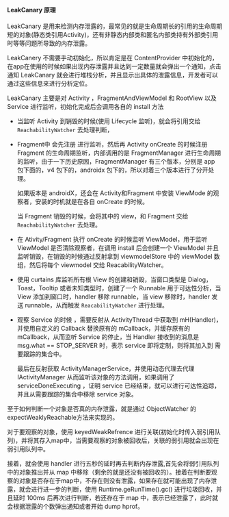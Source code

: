 #### LeakCanary 原理

LeakCanary 是用来检测内存泄露的，最常见的就是生命周期长的引用的生命周期短的对象(静态类引用Activity)，还有非静态内部类和匿名内部类持有外部类引用时等等问题所导致的内存泄露。

LeakCanery 不需要手动初始化，所以肯定是在 ContentProvider 中初始化的，在app在使用的时候如果出现内存泄露并且达到一定数量就会弹出一个通知，点击通知 LeakCanary 就会进行堆栈分析，并且显示出具体的泄露信息，开发者可以通过这些信息来进行分析定位。

LeakCanary 主要是对  Activity ，FragmentAndViewModel 和 RootView 以及 Service 进行监听，初始化完成后会调用各自的 install 方法

- 当监听 Activity 到销毁的时候(使用 Lifecycle 监听)，就会将引用交给 `ReachabilityWatcher` 去处理判断，

-  Fragment中 会先注册 进行监听，然后再 Activity onCreate 的时候注册 Fragment 的生命周期监听，内部调用的是 FragmentManager 进行生命周期的监听，由于一下历史原因，FragmentManager 有三个版本，分别是 app 包下面的，v4 包下的，androidx 包下的，所以对着三个版本进行了分开处理。

    如果版本是 androidX，还会在 Activity和Fragment 中安装 ViewMode 的观察者，安装的时机就是在各自 onCreate 的时候。

    当 Fragment 销毁的时候，会将其中的 view，和 Fragment 交给 `ReachabilityWatcher` 去处理。

-   在 Ativity/Fragment 执行 onCreate 的时候监听 ViewModel，用于监听 ViewModel 是否清除观察者，在调用 install 后会创建一个 ViewModel 并且监听销毁，在销毁的时候通过反射拿到 viewmodelStore 中的 viewModel 数组，然后将每个 viewmodel 交给 ReacabilityWatcher。

- 使用 curtains 库监听所有根 View 的创建和销毁，当窗口类型是 Dialog，Toast，Tooltip 或者未知类型时，创建了一个 Runnable 用于可达性分析，当 View 添加到窗口时，handler 移除 runnable，当 view 移除时，handler 发送 runnable，从而触发 `ReacabilityWatcher` 进行处理。

- 观察 Service 的时候 ，需要反射从 ActivityThread 中获取到 mH(Handler)，并使用自定义的 Callback 替换原有的 mCallback，并缓存原有的 mCallback，从而监听 Service 的停止，当 Handler 接收到的消息是 msg.what == STOP_SERVER  时，表示 service 即将定制，则将其加入到 需要跟踪的集合中。

    最后在反射获取 ActivityManagerService，并使用动态代理去代理 IActivityManager 从而监听该对象的方法调用，如果调用了 serviceDoneExecuting ，证明 service 已经结束，就可以进行可达性追踪，并且从需要跟踪的集合中移除 service 对象。

至于如何判断一个对象是否真的内存泄露，就是通过 ObjectWatcher 的 expectWeaklyReachable方法来实现的。

对于要观察的对象，使用 keyedWeakRefrence 进行关联(初始化时传入弱引用队列)，并将其存入map中，当需要观察的对象被回收后，关联的弱引用就会出现在弱引用队列中。

接着，就会使用 handler 进行五秒的延时再去判断内存泄露,首先会将弱引用队列中的对象推出并从 map 中移除（剩余的就是还没有被回收的）。接着在判断要观察的对象是否存在于map中，不存在则没有泄露，如果存在就可能出现了内存泄露，就会进行进一步的判断，使用 Runtime.geRunTime().gc() 进行垃圾回收，并且延时 100ms 后再次进行判断，若还存在于 map 中，表示已经泄露了，此时就会根据泄露的个数弹出通知或者开始 dump hprof。
